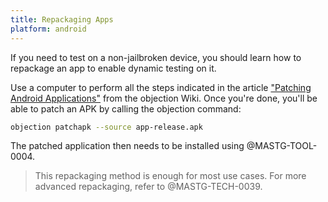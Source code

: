 ```yaml
---
title: Repackaging Apps
platform: android
---
```


If you need to test on a non-jailbroken device, you should learn how to repackage an app to enable dynamic testing on it.

Use a computer to perform all the steps indicated in the article ["Patching Android Applications"](https://github.com/sensepost/objection/wiki/Patching-Android-Applications) from the objection Wiki. Once you're done, you'll be able to patch an APK by calling the objection command:

```bash
objection patchapk --source app-release.apk
```

The patched application then needs to be installed using @MASTG-TOOL-0004.

> This repackaging method is enough for most use cases. For more advanced repackaging, refer to @MASTG-TECH-0039.
